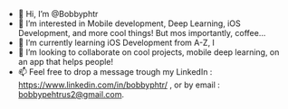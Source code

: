 - 👋 Hi, I’m @Bobbyphtr
- 👀 I’m interested in Mobile development, Deep Learning, iOS Development, and more cool things! But mos importantly, coffee...
- 🌱 I’m currently learning iOS Development from A-Z, I
- 💞️ I’m looking to collaborate on cool projects, mobile deep learning, on an app that helps people!
- 📫 Feel free to drop a message trough my LinkedIn : https://www.linkedin.com/in/bobbyphtr/ , or by email : bobbypehtrus2@gmail.com.

<!---
Bobbyphtr/Bobbyphtr is a ✨ special ✨ repository because its `README.md` (this file) appears on your GitHub profile.
You can click the Preview link to take a look at your changes.
--->
